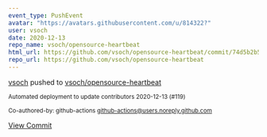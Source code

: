 ```yaml
---
event_type: PushEvent
avatar: "https://avatars.githubusercontent.com/u/814322?"
user: vsoch
date: 2020-12-13
repo_name: vsoch/opensource-heartbeat
html_url: https://github.com/vsoch/opensource-heartbeat/commit/74d5b2b5d2fed6df2f9b7cfe6373c5bfc3af8738
repo_url: https://github.com/vsoch/opensource-heartbeat
---
```


<a href='https://github.com/vsoch' target='_blank'>vsoch</a> pushed to <a href='https://github.com/vsoch/opensource-heartbeat' target='_blank'>vsoch/opensource-heartbeat</a>

<small>Automated deployment to update contributors 2020-12-13 (#119)

Co-authored-by: github-actions <github-actions@users.noreply.github.com></small>

<a href='https://github.com/vsoch/opensource-heartbeat/commit/74d5b2b5d2fed6df2f9b7cfe6373c5bfc3af8738' target='_blank'>View Commit</a>